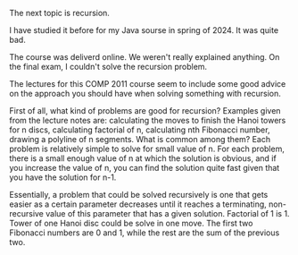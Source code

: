 The next topic is recursion. 

I have studied it before for my Java sourse in spring of 2024. It was quite bad. 

The course was deliverd online. We weren't really explained anything. On the final exam, I couldn't solve the recursion problem.

The lectures for this COMP 2011 course seem to include some good advice on the approach you should have when solving something with recursion.

First of all, what kind of problems are good for recursion? Examples given from the lecture notes are: calculating the moves to finish the Hanoi towers for n discs, calculating factorial of n, calculating nth Fibonacci number, drawing a polyline of n segments. What is common among them? Each problem is relatively simple to solve for small value of n. For each problem, there is a small enough value of n at which the solution is obvious, and if you increase the value of n, you can find the solution quite fast given that you have the solution for n-1. 

Essentially, a problem that could be solved recursively is one that gets easier as a certain parameter decreases until it reaches a terminating, non-recursive value of this parameter that has a given solution. Factorial of 1 is 1. Tower of one Hanoi disc could be solve in one move. The first two Fibonacci numbers are 0 and 1, while the rest are the sum of the previous two. 